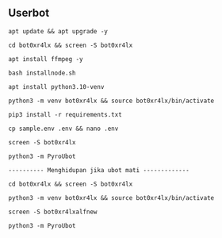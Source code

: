 ## Userbot
```
apt update && apt upgrade -y
```
```
cd bot0xr4lx && screen -S bot0xr4lx
```
```
apt install ffmpeg -y
```
```
bash installnode.sh
```
```
apt install python3.10-venv
```
```
python3 -m venv bot0xr4lx && source bot0xr4lx/bin/activate
```
```
pip3 install -r requirements.txt
```
```
cp sample.env .env && nano .env
```
```
screen -S bot0xr4lx
```
```
python3 -m PyroUbot
```
```
---------- Menghidupan jika ubot mati -------------
```
```
cd bot0xr4lx && screen -S bot0xr4lx
```
```
python3 -m venv bot0xr4lx && source bot0xr4lx/bin/activate
```
```
screen -S bot0xr4lxalfnew
```
```
python3 -m PyroUbot
```
